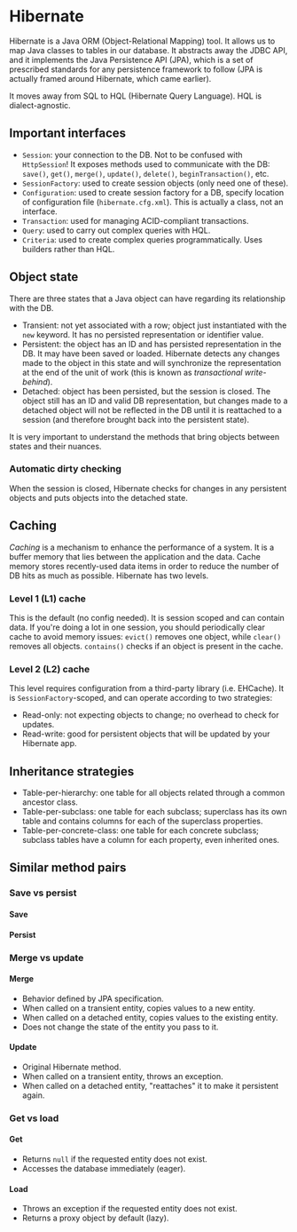 # Hibernate

Hibernate is a Java ORM (Object-Relational Mapping) tool. It allows us to map
Java classes to tables in our database. It abstracts away the JDBC API, and
it implements the Java Persistence API (JPA), which is a set of prescribed
standards for any persistence framework to follow (JPA is actually framed
around Hibernate, which came earlier).

It moves away from SQL to HQL (Hibernate Query Language). HQL is
dialect-agnostic.

## Important interfaces

- `Session`: your connection to the DB. Not to be confused with
  `HttpSession`! It exposes methods used to communicate with the DB: `save()`,
  `get()`, `merge()`, `update()`, `delete()`, `beginTransaction()`, etc.
- `SessionFactory`: used to create session objects (only need one of these).
- `Configuration`: used to create session factory for a DB, specify location
  of configuration file (`hibernate.cfg.xml`). This is actually a class, not
  an interface.
- `Transaction`: used for managing ACID-compliant transactions.
- `Query`: used to carry out complex queries with HQL.
- `Criteria`: used to create complex queries programmatically. Uses builders
  rather than HQL.

## Object state

There are three states that a Java object can have regarding its relationship
with the DB.

- Transient: not yet associated with a row; object just instantiated with the
  `new` keyword. It has no persisted representation or identifier value.
- Persistent: the object has an ID and has persisted representation in the
  DB. It may have been saved or loaded. Hibernate detects any changes made to
  the object in this state and will synchronize the representation at the end
  of the unit of work (this is known as _transactional write-behind_).
- Detached: object has been persisted, but the session is closed. The object
  still has an ID and valid DB representation, but changes made to a detached
  object will not be reflected in the DB until it is reattached to a session
  (and therefore brought back into the persistent state).

It is very important to understand the methods that bring objects between
states and their nuances.

### Automatic dirty checking

When the session is closed, Hibernate checks for changes in any persistent
objects and puts objects into the detached state.

## Caching

_Caching_ is a mechanism to enhance the performance of a system. It is a
buffer memory that lies between the application and the data. Cache memory
stores recently-used data items in order to reduce the number of DB hits as
much as possible. Hibernate has two levels.

### Level 1 (L1) cache

This is the default (no config needed). It is session scoped and can contain
data. If you're doing a lot in one session, you should periodically clear
cache to avoid memory issues: `evict()` removes one object, while `clear()`
removes all objects. `contains()` checks if an object is present in the
cache.

### Level 2 (L2) cache

This level requires configuration from a third-party library (i.e. EHCache).
It is `SessionFactory`-scoped, and can operate according to two strategies:

- Read-only: not expecting objects to change; no overhead to check for
  updates.
- Read-write: good for persistent objects that will be updated by your
  Hibernate app.

## Inheritance strategies

- Table-per-hierarchy: one table for all objects related through a common
  ancestor class.
- Table-per-subclass: one table for each subclass; superclass has its own
  table and contains columns for each of the superclass properties.
- Table-per-concrete-class: one table for each concrete subclass; subclass
  tables have a column for each property, even inherited ones.

## Similar method pairs

### Save vs persist

#### Save

#### Persist

### Merge vs update

#### Merge

- Behavior defined by JPA specification.
- When called on a transient entity, copies values to a new entity.
- When called on a detached entity, copies values to the existing entity.
- Does not change the state of the entity you pass to it.

#### Update

- Original Hibernate method.
- When called on a transient entity, throws an exception.
- When called on a detached entity, "reattaches" it to make it persistent again.

### Get vs load

#### Get

- Returns `null` if the requested entity does not exist.
- Accesses the database immediately (eager).

#### Load

- Throws an exception if the requested entity does not exist.
- Returns a proxy object by default (lazy).
